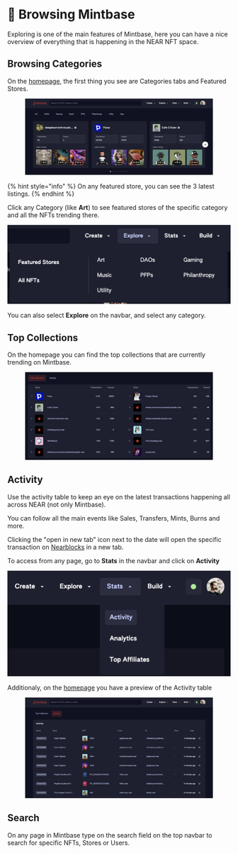 # 👀 Browsing Mintbase

Exploring is one of the main features of Mintbase, here you can have a nice overview of everything that is happening in the NEAR NFT space.

## Browsing Categories

On the [homepage](https://www.mintbase.xyz/), the first thing you see are Categories tabs and Featured Stores.

<figure><img src="../.gitbook/assets/Screenshot 2023-04-11 at 12.14.05.png" alt=""><figcaption></figcaption></figure>

{% hint style="info" %}
On any featured store, you can see the 3 latest listings.
{% endhint %}

Click any Category (like **Art**) to see featured stores of the specific category and all the NFTs trending there.

![](<../.gitbook/assets/Screenshot 2023-04-11 at 12.15.54.png>)

You can also select **Explore** on the navbar, and select any category.

## Top Collections

On the homepage you can find the top collections that are currently trending on Mintbase.

<figure><img src="../.gitbook/assets/Screenshot 2023-04-11 at 12.17.44.png" alt=""><figcaption></figcaption></figure>

## Activity

Use the activity table to keep an eye on the latest transactions happening all across NEAR (not only Mintbase).

You can follow all the main events like Sales, Transfers, Mints, Burns and more.

Clicking the "open in new tab" icon next to the date will open the specific transaction on [Nearblocks](https://nearblocks.io/) in a new tab.

To access from any page, go to **Stats** in the navbar and click on **Activity**

![](<../.gitbook/assets/Screenshot 2023-04-11 at 12.20.26.png>)



Additionaly, on the [homepage](https://www.mintbase.xyz/) you have a preview of the Activity table

<figure><img src="../.gitbook/assets/Screenshot 2023-04-11 at 12.20.17.png" alt=""><figcaption></figcaption></figure>

## Search

On any page in Mintbase type on the search field on the top navbar to search for specific NFTs, Stores or Users.

